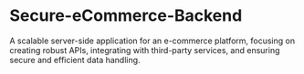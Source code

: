 # Secure-eCommerce-Backend
A scalable server-side application for an e-commerce platform, focusing on creating robust APIs, integrating with third-party services, and ensuring secure and efficient data handling.
